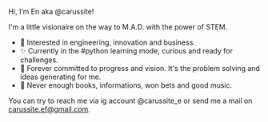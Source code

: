Hi, I’m En aka @carussite!

I'm a little visionaire on the way to M.A.D. with the power of STEM.

- 👀 Interested in engineering, innovation and business.
- ✨ Currently in the #python learning mode, curious and ready for challenges.
- 💭 Forever committed to progress and vision. It's the problem solving and ideas generating for me. 
- 🌻 Never enough books, informations, won bets and good music.

You can try to reach me via ig account @carussite_e or send me a mail on carussite.ef@gmail.com.





